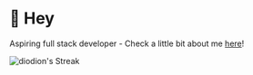 #  👋  Hey

Aspiring full stack developer - Check a little bit about me <a href="https://diodion.github.io/terminal/" target="_blank">here</a>!

![diodion's Streak](https://github-readme-streak-stats.herokuapp.com/?user=diodion&theme=vue-dark&hide_border=true)
